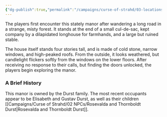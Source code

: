 ```yaml
---
{"dg-publish":true,"permalink":"/campaigns/curse-of-strahd/03-locations/durst-estates/","tags":["notetype/location"]}
---
```



The players first encounter this stately manor after wandering a long road in a strange, misty forest. It stands at the end of a small cul-de-sac, kept company by a dilapidated longhouse for farmhands, and a large but ruined stable. 

The house itself stands four stories tall, and is made of cold stone, narrow windows, and high-peaked roofs. From the outside, it looks weathered, but candlelight flickers softly from the windows on the lower floors. After receiving no response to their calls, but finding the doors unlocked, the players begin exploring the manor.

### A Brief History 
This manor is owned by the Durst family. The most recent occupants appear to be Elisabeth and Gustav Durst, as well as their children [[Campaigns/Curse of Strahd/02 NPCs/Rosevalda and Thornboldt Durst\|Rosevalda and Thornboldt Durst]]. 